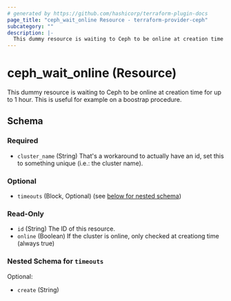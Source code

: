 ```yaml
---
# generated by https://github.com/hashicorp/terraform-plugin-docs
page_title: "ceph_wait_online Resource - terraform-provider-ceph"
subcategory: ""
description: |-
  This dummy resource is waiting to Ceph to be online at creation time for up to 1 hour. This is useful for example on a boostrap procedure.
---
```


# ceph_wait_online (Resource)

This dummy resource is waiting to Ceph to be online at creation time for up to 1 hour. This is useful for example on a boostrap procedure.



<!-- schema generated by tfplugindocs -->
## Schema

### Required

- `cluster_name` (String) That's a workaround to actually have an id, set this to something unique (i.e.: the cluster name).

### Optional

- `timeouts` (Block, Optional) (see [below for nested schema](#nestedblock--timeouts))

### Read-Only

- `id` (String) The ID of this resource.
- `online` (Boolean) If the cluster is online, only checked at creationg time (always true)

<a id="nestedblock--timeouts"></a>
### Nested Schema for `timeouts`

Optional:

- `create` (String)


